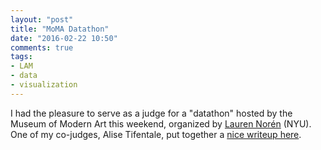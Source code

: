 ```yaml
---
layout: "post"
title: "MoMA Datathon"
date: "2016-02-22 10:50"
comments: true
tags:
- LAM
- data
- visualization
---
```


I had the pleasure to serve as a judge for a "datathon" hosted by the Museum of Modern Art this weekend, organized by [Lauren Norén](http://web.archive.org/web/20200804205739/https://about.me/lauranoren) (NYU).
One of my co-judges, Alise Tifentale, put together a [nice writeup here](http://www.alisetifentale.net/research-blog-at/2016/2/21/judging-the-artdatathon-at-the-museum-of-modern-art).
